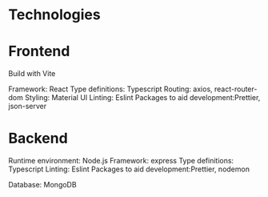 # Technologies

# Frontend

Build with Vite

Framework: React
Type definitions: Typescript
Routing: axios, react-router-dom
Styling: Material UI
Linting: Eslint
Packages to aid development:Prettier, json-server 

# Backend

Runtime environment: Node.js
Framework: express
Type definitions: Typescript
Linting: Eslint
Packages to aid development:Prettier, nodemon 

Database: MongoDB
